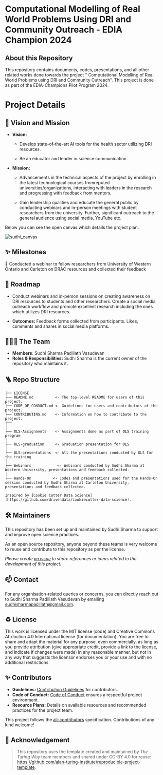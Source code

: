 #  Computational Modelling of Real World Problems Using DRI and Community Outreach - EDIA Champion 2024

## About this Repository

This repository contains documents, codes, presentations, and all other related works done towards the project " Computational Modelling of Real World Problems using DRI and Community Outreach". This project is done as part of the EDIA-Champions Pilot Program 2024. 


# Project Details

## 🎯 Vision and Mission

- **Vision:** 
   - Develop state-of-the-art AI tools for the health sector utilizing DRI resources.
      
   - Be an educator and leader in science communication.

- **Mission:** 
  -   Advancements in the technical aspects of the project by enrolling in the latest technological
      courses fromreputed universities/organizations, interacting with leaders in the research and
      progressing with feedback from mentors.

  -   Gain leadership qualities and educate the general public by conducting webinars and
      in-person meetings with student researchers from the university. Further, significant
       outreach to the general audience using social media, YouTube etc.


Below you can see the open canvas which details the project plan.


![sudhi_canvas](https://github.com/user-attachments/assets/4e8a8552-737d-4b7c-984c-a2a6c319cc21)


## ✨ Milestones

🥇 Conducted a webinar to fellow researchers from University of Western Ontario and Carleton on DRAC resources and collected their feedback


👣 Roadmap
---

- Conduct webinars and in-person sessions on creating awareness on DRI resources to students and other researchers.
   Create a social media outreach workflow and promote excellent research including the ones which utilizes DRI resources.

- **Outcomes:**
   Feedback forms collected from participants.
   Likes, comments and shares in social media platforms.

## 🧑‍🤝‍🧑 The Team

- **Members:**
    Sudhi Sharma Padillath Vasudevan
- **Roles & Responsibilities:**
    Sudhi Sharma is the current owner of the repository who maintains it. 

## 🪜 Repo Structure

```
├── LICENSE
├── README.md          <- The top-level README for users of this project.
├── CODE_OF_CONDUCT.md <- Guidelines for users and contributors of the project.
├── CONTRIBUTING.md    <- Information on how to contribute to the project.
├──          
│
├── OLS-Assignments    <- Assignments done as part of OLS training program
│
├── OLS-graduation     <- Graduation presentation for OLS
│
├── OLS-presentations  <- All the presentations conducted by OLS for the training
│
├── Webinars            <- Webinars conducted by Sudhi Sharma at Western University, presentations and feedback collected.
│
├── Hands-On          <- Codes and presentations used for the Hands-On session conducted by Sudhi Sharma at Carleton University, presentations and feedback collected.

Inspired by [Cookie Cutter Data Science](https://github.com/drivendata/cookiecutter-data-science).
```

## 🛠️ Maintainers 

This repository has been set up and maintained by Sudhi Sharma to support and improve open science practices. 

As an open source repository, anyone beyond these teams is very welcome to reuse and contribute to this repository as per the license.

*Please create [an issue](../../issues) to share references or ideas related to the development of this project.*

📫 Contact
---

For any organisation-related queries or concerns, you can directly reach out to Sudhi Sharma Padillath Vasudevan by emailing [sudhisharmapadillath@gmail.com](mailto:sudhisharmapadillath@gmail.com).

♻️ License
---

This work is licensed under the MIT license (code) and Creative Commons Attribution 4.0 International license (for documentation).
You are free to share and adapt the material for any purpose, even commercially,
as long as you provide attribution (give appropriate credit, provide a link to the license,
and indicate if changes were made) in any reasonable manner, but not in any way that suggests the
licensor endorses you or your use and with no additional restrictions.


## ✨ Contributors 

- **Guidelines:** [Contribution Guidelines](link-to-guidelines) for contributors.
- **Code of Conduct:** [Code of Conduct](link-to-coc) ensures a respectful project environment.
- **Resource Plans:** Details on available resources and recommended practices for the project team.
<!-- ALL-CONTRIBUTORS-LIST:END -->

This project follows the [all-contributors](https://github.com/all-contributors/all-contributors) specification. Contributions of any kind welcome!


🤝 Acknowledgement
---
> This repository uses the template created and maintained by *The Turing Way* team members and shared under CC-BY 4.0 for reuse: https://github.com/alan-turing-institute/reproducible-project-template.
